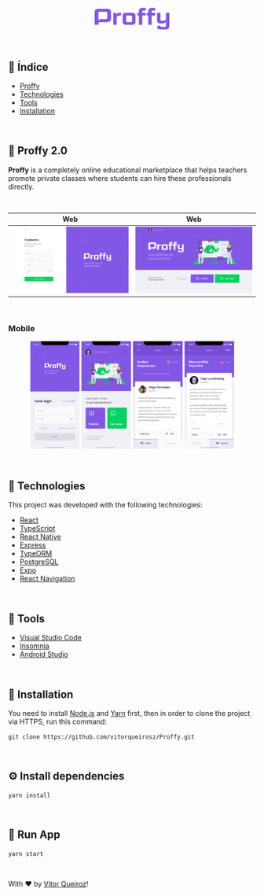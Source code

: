  
 <p align="center">
<img src="https://github.com/vitorqueirosz/Proffy-2.0/blob/master/web/src/assets/images/readme/logo%20(1).png?raw=true" heigth="20%" width="30%">
</p>
<br />

 ## 📍 Índice
 
 - [Proffy](#-proffy)
 - [Technologies](#-Technologies)
 - [Tools](#-tools)
 - [Installation](#-installation)
 
<br />

## 📝 Proffy 2.0
 __Proffy__ is a completely online educational marketplace that helps teachers promote private classes where students can hire these professionals directly.

</br>

Web                        |  Web
:-------------------------:|:-------------------------:
![](https://github.com/vitorqueirosz/Proffy-2.0/blob/master/web/src/assets/images/readme/Cadastro.png?raw=true)|![](https://github.com/vitorqueirosz/Proffy-2.0/blob/master/web/src/assets/images/readme/Home%20(3).png?raw=true)

</br>

### Mobile

<p align="center">
  <img src="https://github.com/vitorqueirosz/Proffy-2.0/blob/master/web/src/assets/images/readme/Login.png?raw=true" heigth="20%" width="20%">
  <img src="https://github.com/vitorqueirosz/Proffy-2.0/blob/master/web/src/assets/images/readme/Homemob.png?raw=true" heigth="20%" width="20%">
  <img src="https://github.com/vitorqueirosz/Proffy-2.0/blob/master/web/src/assets/images/readme/Quero%20estudar.png?raw=true" heigth="20%" width="20%">
  <img src="https://github.com/vitorqueirosz/Proffy-2.0/blob/master/web/src/assets/images/readme/Favoritos.png?raw=true" heigth="20%" width="20%">
</p>
<br />

## 🚀 Technologies
This project was developed with the following technologies:

- [React](https://github.com/facebook/react)
- [TypeScript](https://github.com/Microsoft/TypeScript)
- [React Native](https://github.com/facebook/react-native)
- [Express](https://github.com/expressjs/express)
- [TypeORM](https://typeorm.io/#/)
- [PostgreSQL](https://www.postgresql.org)
- [Expo](https://expo.io)
- [React Navigation](https://reactnavigation.org/docs)
</br>

## 🔨 Tools
- [Visual Studio Code](https://code.visualstudio.com)
- [Insomnia](https://insomnia.rest)
- [Android Studio](https://developer.android.com/studio)
</br>

## 👷 Installation
You need to install [Node.js](https://nodejs.org/en/) and [Yarn](https://yarnpkg.com) first, then in order to clone the project via HTTPS, run this command:

    git clone https://github.com/vitorqueirosz/Proffy.git
</br>

## ⚙️ Install dependencies

    yarn install
    
</br>

## 📱 Run App

    yarn start
</br>

With ♥ by [Vitor Queiroz](https://www.linkedin.com/in/vitor-queiroz-4b32131a3/)!
